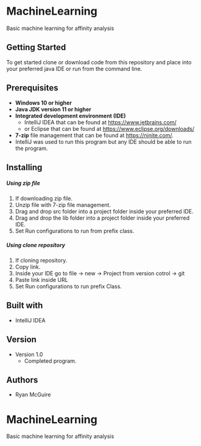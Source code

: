 # MachineLearning

Basic machine learning for affinity analysis
 
## Getting Started

To get started clone or download code from this repository and place into your 
preferred java IDE or run from the command line.

## Prerequisites

* **Windows 10 or higher**
* **Java JDK version 11 or higher**
* **Integrated development environment (IDE)** 
  * IntelliJ IDEA that can be found at https://www.jetbrains.com/
  * or Eclipse that can be found at https://www.eclipse.org/downloads/
* **7-zip** file management that can be found at https://ninite.com/.
* IntelliJ was used to run this program but any IDE should be able to run the program.

## Installing

##### Using zip file
1. If downloading zip file.
2. Unzip file with 7-zip file management.
3. Drag and drop src folder into a project folder inside your preferred IDE.
4. Drag and drop the lib folder into a project folder inside your preferred IDE.
5. Set Run configurations to run from prefix class.

##### Using clone repository
1. If cloning repository.
2. Copy link.
3. Inside your IDE go to file -> new -> Project from version cotrol -> git
4. Paste link inside URL
5. Set Run configurations to run prefix Class.

## Built with
* IntelliJ IDEA

## Version
* Version 1.0
  * Completed program.

## Authors
* Ryan McGuire




# MachineLearning
Basic machine learning for affinity analysis
